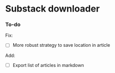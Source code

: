 # Substack downloader

### To-do

Fix:

- [ ] More robust strategy to save location in article

Add:

- [ ] Export list of articles in markdown
